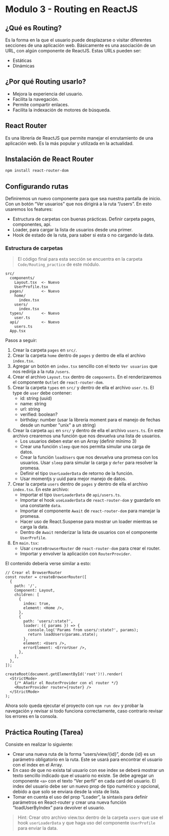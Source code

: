 # Modulo 3 - Routing en ReactJS

## ¿Qué es Routing?

Es la forma en la que el usuario puede desplazarse o visitar diferentes secciones de una aplicación web. Básicamente es una asociación de un URL, con algún componente de ReactJS. Estas URLs pueden ser:

- Estáticas
- Dinámicas

## ¿Por qué Routing usarlo?

- Mejora la experiencia del usuario.
- Facilita la navegación.
- Permite compartir enlaces.
- Facilita la indexación de motores de búsqueda.

## React Router

Es una librería de ReactJS que permite manejar el enrutamiento de una aplicación web. Es la más popular y utilizada en la actualidad.

## Instalación de React Router

```bash
npm install react-router-dom
```

## Configurando rutas

Definiremos un nuevo componente para que sea nuestra pantalla de inicio. Con un botón “Ver usuarios” que nos dirigirá a la ruta “/users”. En esto usaremos los features:
- Estructura de carpetas con buenas prácticas. Definir carpeta pages, componentes, api.
- Loader, para cargar la lista de usuarios desde una primer.
- Hook de estado de la ruta, para saber si esta o no cargando la data.

### Estructura de carpetas

> El código final para esta sección se encuentra en la carpeta `Code/Routing_practice` de este módulo.

```
src/
  components/
    Layout.tsx  <- Nuevo
    UserProfile.tsx
  pages/        <- Nuevo
    home/
      index.tsx
    users/
      index.tsx
  types/        <- Nuevo
    user.ts
  api/          <- Nuevo
    users.ts
  App.tsx
```

Pasos a seguir:
1. Crear la carpeta `pages` en `src/`.
2. Crear la carpeta `home` dentro de `pages` y dentro de ella el archivo `index.tsx`.
3. Agregar un botón en `index.tsx` sencillo con el texto `Ver usuarios` que nos redirija a la ruta `/users`.
4. Crear el archivo `Layout.tsx` dentro de `components`. En el renderizaremos el componente `Outlet` de `react-router-dom`.
5. Crear la carpeta `types` en `src/` y dentro de ella el archivo `user.ts`. El type de `user` debe contener:
     - id: string (uuid)
     - name: string
     - url: string
     - verified: boolean?
     - birthday: number (usar la librería moment para el manejo de fechas desde un number "unix" a un string)
6. Crear la carpeta `api` en `src/` y dentro de ella el archivo `users.ts`. En este archivo crearemos una función que nos devuelva una lista de usuarios.
     - Los usuarios deben estar en un Array (definir mínimo 3) 
     - Crear una función `sleep` que nos permita simular una carga de datos.
     - Crear la función `loadUsers` que nos devuelva una promesa con los usuarios. Usar `sleep` para simular la carga y `defer` para resolver la promesa.
     - Definir el tipo `UserLoaderData` de retorno de la función.
     - Usar momentjs y uuid para mejor manejo de datos.
7. Crear la carpeta `users` dentro de `pages` y dentro de ella el archivo `index.tsx`. En este archivo:
      - Importar el tipo `UserLoaderData` de `api/users.ts`.
      - Importar el hook `useLoaderData` de `react-router-dom` y guardarlo en una constante `data`.
      - Importar el componente `Await` de `react-router-dom` para manejar la promesa.
      - Hacer uso de React.Suspense para mostrar un loader mientras se carga la data.
      - Dentro de `Await` renderizar la lista de usuarios con el componente `UserProfile`.
8. En `main.tsx`:
      - Usar `createBrowserRouter` de `react-router-dom` para crear el router.
      - Importar y envolver la aplicación con `RouterProvider`.

El contenido debería verse similar a esto:
```tsx
// Crear el BrowserRouter
const router = createBrowserRouter([
  {
    path: '/',
    Component: Layout,
    children: [
      {
        index: true,
        element: <Home />,
      },
      {
        path: 'users/:state?',
        loader: ({ params }) => {
          console.log('Params from users/:state?', params);
          return loadUsers(params.state);
        },
        element: <Users />,
        errorElement: <ErrorUser />,
      },
    ],
  },
]);

createRoot(document.getElementById('root')!).render(
  <StrictMode>
    {/* Añadir el RouterProvider con el router */}
    <RouterProvider router={router} />
  </StrictMode>
);
```

Ahora solo queda ejecutar el proyecto con `npm run dev` y probar la navegación y revisar si todo funciona correctamente, caso contrario revisar los errores en la consola.

## Práctica Routing (Tarea)

Consiste en realizar lo siguiente:

- Crear una nueva ruta de la forma “users/view/{id}”, donde {id} es un parámetro obligatorio en la ruta. Este se usará para encontrar el usuario con el index en el Array.
- En caso de que no exista tal usuario con ese index se deberá mostrar un texto sencillo indicado que el usuario no existe. Se debe agregar un componente `<a>` con el texto “Ver perfil” en cada card del usuario. El index del usuario debe ser un nuevo prop de tipo numérico y opcional, debido a que solo se enviara desde la vista de lista.
- Tomar en cuenta el uso del prop “Loader”, la sintaxis para definir parámetros en React-router y crear una nueva función “loadUserByIndex” para devolver el usuario.

> Hint: Crear otro archivo view.tsx dentro de la carpeta `users` que use el hook `userLoaderData` y que haga uso del componente `UserProfile` para enviar la data.
